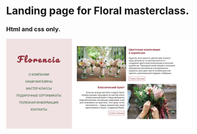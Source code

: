 # Landing page for Floral masterclass.
### Html and css only.

![photo](https://github.com/KatyaMarakhovskaya/Floral-Masterclass/blob/master/photo.PNG)
